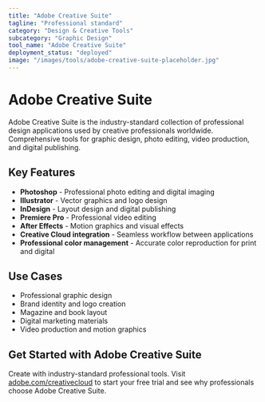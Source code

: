 ```yaml
---
title: "Adobe Creative Suite"
tagline: "Professional standard"
category: "Design & Creative Tools"
subcategory: "Graphic Design"
tool_name: "Adobe Creative Suite"
deployment_status: "deployed"
image: "/images/tools/adobe-creative-suite-placeholder.jpg"
---
```


# Adobe Creative Suite

Adobe Creative Suite is the industry-standard collection of professional design applications used by creative professionals worldwide. Comprehensive tools for graphic design, photo editing, video production, and digital publishing.

## Key Features

- **Photoshop** - Professional photo editing and digital imaging
- **Illustrator** - Vector graphics and logo design
- **InDesign** - Layout design and digital publishing
- **Premiere Pro** - Professional video editing
- **After Effects** - Motion graphics and visual effects
- **Creative Cloud integration** - Seamless workflow between applications
- **Professional color management** - Accurate color reproduction for print and digital

## Use Cases

- Professional graphic design
- Brand identity and logo creation
- Magazine and book layout
- Digital marketing materials
- Video production and motion graphics

## Get Started with Adobe Creative Suite

Create with industry-standard professional tools. Visit [adobe.com/creativecloud](https://www.adobe.com/creativecloud.html) to start your free trial and see why professionals choose Adobe Creative Suite.